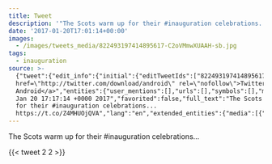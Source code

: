 ```yaml
---
title: Tweet
description: '"The Scots warm up for their #inauguration celebrations... "'
date: '2017-01-20T17:01:14+00:00'
images:
  - /images/tweets_media/822493197414895617-C2oVMmwXUAAH-sb.jpg
tags:
  - inauguration
source: >-
  {"tweet":{"edit_info":{"initial":{"editTweetIds":["822493197414895617"],"editableUntil":"2017-01-20T18:17:14.105Z","editsRemaining":"5","isEditEligible":true}},"retweeted":false,"source":"<a
  href=\"http://twitter.com/download/android\" rel=\"nofollow\">Twitter for
  Android</a>","entities":{"user_mentions":[],"urls":[],"symbols":[],"media":[{"expanded_url":"https://twitter.com/toychicken/status/822493197414895617/photo/1","indices":["58","81"],"url":"https://t.co/Z4MHUOjQVA","media_url":"http://pbs.twimg.com/media/C2oVMmwXUAAH-sb.jpg","id_str":"822493188254552064","id":"822493188254552064","media_url_https":"https://pbs.twimg.com/media/C2oVMmwXUAAH-sb.jpg","sizes":{"small":{"w":"625","h":"415","resize":"fit"},"large":{"w":"625","h":"415","resize":"fit"},"thumb":{"w":"150","h":"150","resize":"crop"},"medium":{"w":"625","h":"415","resize":"fit"}},"type":"photo","display_url":"pic.twitter.com/Z4MHUOjQVA"}],"hashtags":[{"text":"inauguration","indices":["28","41"]}]},"display_text_range":["0","81"],"favorite_count":"2","id_str":"822493197414895617","truncated":false,"retweet_count":"2","id":"822493197414895617","possibly_sensitive":false,"created_at":"Fri
  Jan 20 17:17:14 +0000 2017","favorited":false,"full_text":"The Scots warm up
  for their #inauguration celebrations...
  https://t.co/Z4MHUOjQVA","lang":"en","extended_entities":{"media":[{"expanded_url":"https://twitter.com/toychicken/status/822493197414895617/photo/1","indices":["58","81"],"url":"https://t.co/Z4MHUOjQVA","media_url":"http://pbs.twimg.com/media/C2oVMmwXUAAH-sb.jpg","id_str":"822493188254552064","id":"822493188254552064","media_url_https":"https://pbs.twimg.com/media/C2oVMmwXUAAH-sb.jpg","sizes":{"small":{"w":"625","h":"415","resize":"fit"},"large":{"w":"625","h":"415","resize":"fit"},"thumb":{"w":"150","h":"150","resize":"crop"},"medium":{"w":"625","h":"415","resize":"fit"}},"type":"photo","display_url":"pic.twitter.com/Z4MHUOjQVA"}]}}}
---
```

The Scots warm up for their #inauguration celebrations... 
    
{{< tweet 2 2 >}}
    
